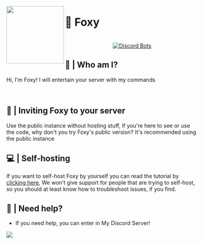 <p align="center">
<img height="150" src="https://cdn.discordapp.com/attachments/782995363548102676/1066111279611261010/foxysunglasses.png" align="left">

<h1 align="left">🦊 Foxy</h1>



<p align="center">
<br>
<a align="center" href="https://discordbots.org/bot/1006520438865801296?utm_source=widget">
<img src="https://discordbots.org/api/widget/1006520438865801296.png" alt="Discord Bots" />
</a>
 </p>

## 🤔 | Who am I?
Hi, I'm Foxy! I will entertain your server with my commands

<br>

## 💜 | Inviting Foxy to your server 
Use the public instance without hosting stuff, If you're here to see or use the code, why don't you try Foxy's public version? It's recommended using the public instance

## 💻 | Self-hosting
If you want to self-host Foxy by yourself you can read the tutorial by [clicking here](https://github.com/FoxyTheBot/Foxy/blob/master/docs/SELF-HOSTING.md), We won't give support for people that are trying to self-host, so you should at least know how to troubleshoot issues, if you find.

## 🤔 | Need help?
- If you need help, you can enter in My Discord Server!

<a href="https://foxybot.win/discord"><img src="https://discordapp.com/api/guilds/768267522670723094/widget.png?style=banner3"></a>